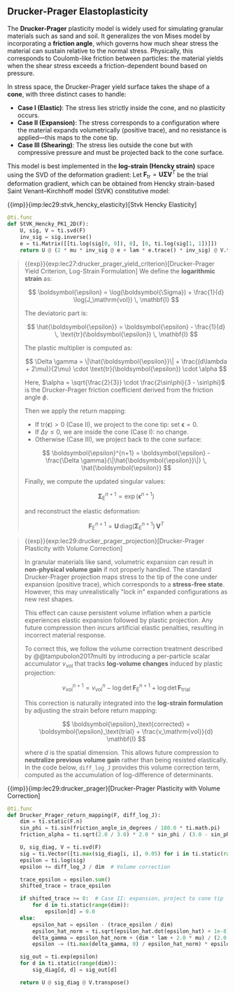 ## Drucker-Prager Elastoplasticity

The **Drucker-Prager** plasticity model is widely used for simulating granular materials such as sand and soil. It generalizes the von Mises model by incorporating a **friction angle**, which governs how much shear stress the material can sustain relative to the normal stress. Physically, this corresponds to Coulomb-like friction between particles: the material yields when the shear stress exceeds a friction-dependent bound based on pressure.

In stress space, the Drucker-Prager yield surface takes the shape of a **cone**, with three distinct cases to handle:
- **Case I (Elastic)**: The stress lies strictly inside the cone, and no plasticity occurs.
- **Case II (Expansion)**: The stress corresponds to a configuration where the material expands volumetrically (positive trace), and no resistance is applied—this maps to the cone tip.
- **Case III (Shearing)**: The stress lies outside the cone but with compressive pressure and must be projected back to the cone surface.

This model is best implemented in the **log-strain (Hencky strain)** space using the SVD of the deformation gradient:
Let $\mathbf{F}_\mathrm{tr} = \mathbf{U} \boldsymbol{\Sigma} \mathbf{V}^T$ be the trial deformation gradient, which can be obtained from Hencky strain-based Saint Venant–Kirchhoff model (StVK) constitutive model:

{{imp}}{imp:lec29:stvk_hencky_elasticity}[Stvk Hencky Elasticity]
```python
@ti.func
def StVK_Hencky_PK1_2D(F):
    U, sig, V = ti.svd(F)
    inv_sig = sig.inverse()
    e = ti.Matrix([[ti.log(sig[0, 0]), 0], [0, ti.log(sig[1, 1])]])
    return U @ (2 * mu * inv_sig @ e + lam * e.trace() * inv_sig) @ V.transpose()
```

> {{exp}}{exp:lec27:drucker_prager_yield_criterion}[Drucker-Prager Yield Criterion, Log-Strain Formulation]
> We define the **logarithmic strain** as:
>
> $$
\boldsymbol{\epsilon} = \log(\boldsymbol{\Sigma}) + \frac{1}{d} \log(J_\mathrm{vol}) \, \mathbf{I}
$$
>
> The deviatoric part is:
>
> $$
\hat{\boldsymbol{\epsilon}} = \boldsymbol{\epsilon} - \frac{1}{d} \, \text{tr}(\boldsymbol{\epsilon}) \, \mathbf{I}
$$
>
> The plastic multiplier is computed as:
>
> $$
\Delta \gamma = \|\hat{\boldsymbol{\epsilon}}\| + \frac{(d\lambda + 2\mu)}{2\mu} \cdot \text{tr}(\boldsymbol{\epsilon}) \cdot \alpha
$$
>
> Here, $\alpha = \sqrt{\frac{2}{3}} \cdot \frac{2\sin\phi}{3 - \sin\phi}$ is the Drucker-Prager friction coefficient derived from the friction angle $\phi$.
>
> Then we apply the return mapping:
> 
> - If $\text{tr}(\boldsymbol{\epsilon}) > 0$ (Case II), we project to the cone tip: set $\boldsymbol{\epsilon} = 0$.
> - If $\Delta \gamma \le 0$, we are inside the cone (Case I): no change.
> - Otherwise (Case III), we project back to the cone surface:
>
> $$
\boldsymbol{\epsilon}^{n+1} = \boldsymbol{\epsilon} - \frac{\Delta \gamma}{\|\hat{\boldsymbol{\epsilon}}\|} \, \hat{\boldsymbol{\epsilon}}
$$
>
> Finally, we compute the updated singular values:
>
> $$
\boldsymbol{\Sigma}_\mathrm{E}^{n+1} = \exp(\boldsymbol{\epsilon}^{n+1})
$$
>
> and reconstruct the elastic deformation:
>
> $$
\mathbf{F}_\mathrm{E}^{n+1} = \mathbf{U} \, \text{diag}(\boldsymbol{\Sigma}_\mathrm{E}^{n+1}) \, \mathbf{V}^T
$$

> {{exp}}{exp:lec29:drucker_prager_projection}[Drucker-Prager Plasticity with Volume Correction]
>
> In granular materials like sand, volumetric expansion can result in **non-physical volume gain** if not properly handled. The standard Drucker-Prager projection maps stress to the tip of the cone under expansion (positive trace), which corresponds to a **stress-free state**. However, this may unrealistically "lock in" expanded configurations as new rest shapes.
>
> This effect can cause persistent volume inflation when a particle experiences elastic expansion followed by plastic projection. Any future compression then incurs artificial elastic penalties, resulting in incorrect material response.
>
> To correct this, we follow the volume correction treatment described by @@tampubolon2017multi by introducing a per-particle scalar accumulator $v_\mathrm{vol}$ that tracks **log-volume changes** induced by plastic projection:
>
> $$
v_\mathrm{vol}^{n+1} = v_\mathrm{vol}^n - \log \det \mathbf{F}_\mathrm{E}^{n+1} + \log \det \mathbf{F}_\mathrm{trial}
$$
>
> This correction is naturally integrated into the **log-strain formulation** by adjusting the strain before return mapping:
>
> $$
\boldsymbol{\epsilon}_\text{corrected} = \boldsymbol{\epsilon}_\text{trial} + \frac{v_\mathrm{vol}}{d} \mathbf{I}
$$
>
> where $d$ is the spatial dimension. This allows future compression to **neutralize previous volume gain** rather than being resisted elastically. In the code below, `diff_log_J` provides this volume correction term, computed as the accumulation of log-difference of determinants.

{{imp}}{imp:lec29:drucker_prager}[Drucker-Prager Plasticity with Volume Correction]
```python
@ti.func
def Drucker_Prager_return_mapping(F, diff_log_J):
    dim = ti.static(F.n)
    sin_phi = ti.sin(friction_angle_in_degrees / 180.0 * ti.math.pi)
    friction_alpha = ti.sqrt(2.0 / 3.0) * 2.0 * sin_phi / (3.0 - sin_phi)

    U, sig_diag, V = ti.svd(F)
    sig = ti.Vector([ti.max(sig_diag[i, i], 0.05) for i in ti.static(range(dim))])
    epsilon = ti.log(sig)
    epsilon += diff_log_J / dim  # Volume correction

    trace_epsilon = epsilon.sum()
    shifted_trace = trace_epsilon

    if shifted_trace >= 0:  # Case II: expansion, project to cone tip
        for d in ti.static(range(dim)):
            epsilon[d] = 0.0
    else:
        epsilon_hat = epsilon - (trace_epsilon / dim)
        epsilon_hat_norm = ti.sqrt(epsilon_hat.dot(epsilon_hat) + 1e-8)
        delta_gamma = epsilon_hat_norm + (dim * lam + 2.0 * mu) / (2.0 * mu) * shifted_trace * friction_alpha
        epsilon -= (ti.max(delta_gamma, 0) / epsilon_hat_norm) * epsilon_hat

    sig_out = ti.exp(epsilon)
    for d in ti.static(range(dim)):
        sig_diag[d, d] = sig_out[d]

    return U @ sig_diag @ V.transpose()
